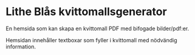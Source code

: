 # Lithe Blås kvittomallsgenerator

En hemsida som kan skapa en kvittomall PDF med bifogade bilder/pdf:er. 

Hemsidan innehåller textboxar som fyller i kvittomall med nödvändig information.
